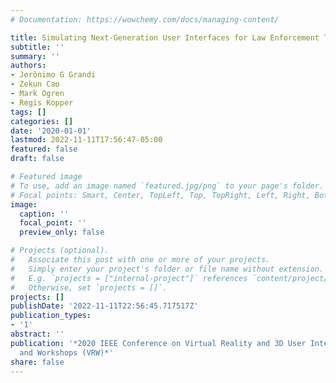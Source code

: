 ```yaml
---
# Documentation: https://wowchemy.com/docs/managing-content/

title: Simulating Next-Generation User Interfaces for Law Enforcement Traffic Stops
subtitle: ''
summary: ''
authors:
- Jerônimo G Grandi
- Zekun Cao
- Mark Ogren
- Regis Kopper
tags: []
categories: []
date: '2020-01-01'
lastmod: 2022-11-11T17:56:47-05:00
featured: false
draft: false

# Featured image
# To use, add an image named `featured.jpg/png` to your page's folder.
# Focal points: Smart, Center, TopLeft, Top, TopRight, Left, Right, BottomLeft, Bottom, BottomRight.
image:
  caption: ''
  focal_point: ''
  preview_only: false

# Projects (optional).
#   Associate this post with one or more of your projects.
#   Simply enter your project's folder or file name without extension.
#   E.g. `projects = ["internal-project"]` references `content/project/deep-learning/index.md`.
#   Otherwise, set `projects = []`.
projects: []
publishDate: '2022-11-11T22:56:45.717517Z'
publication_types:
- '1'
abstract: ''
publication: '*2020 IEEE Conference on Virtual Reality and 3D User Interfaces Abstracts
  and Workshops (VRW)*'
share: false
---
```

